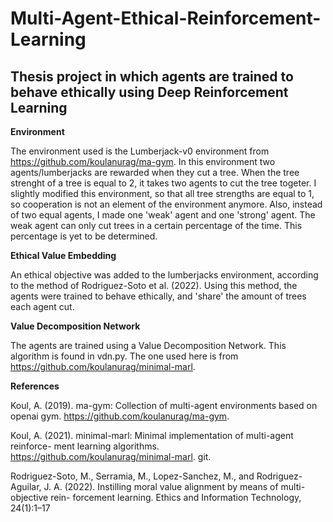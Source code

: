 # Multi-Agent-Ethical-Reinforcement-Learning
## Thesis project in which agents are trained to behave ethically using Deep Reinforcement Learning



**Environment**

The environment used is the Lumberjack-v0 environment from https://github.com/koulanurag/ma-gym. In this environment two agents/lumberjacks are rewarded when they cut a tree. When the tree strenght of a tree is equal to 2, it takes two agents to cut the tree togeter. I slightly modified this environment, so that all tree strengths are equal to 1, so cooperation is not an element of the environment anymore. Also, instead of two equal agents, I made one 'weak' agent and one 'strong' agent. The weak agent can only cut trees in a certain percentage of the time. This percentage is yet to be determined. 

**Ethical Value Embedding**

An ethical objective was added to the lumberjacks environment, according to the method of Rodriguez-Soto et al. (2022). Using this method, the agents were trained to behave ethically, and 'share' the amount of trees each agent cut. 

**Value Decomposition Network**

The agents are trained using a Value Decomposition Network. This algorithm is found in vdn.py. The one used here is from https://github.com/koulanurag/minimal-marl. 

**References**

Koul, A. (2019). ma-gym: Collection of multi-agent environments based on openai
  gym. https://github.com/koulanurag/ma-gym.

Koul, A. (2021). minimal-marl: Minimal implementation of multi-agent reinforce-
  ment learning algorithms. https://github.com/koulanurag/minimal-marl.
  git.

Rodriguez-Soto, M., Serramia, M., Lopez-Sanchez, M., and Rodriguez-Aguilar,
  J. A. (2022). Instilling moral value alignment by means of multi-objective rein-
  forcement learning. Ethics and Information Technology, 24(1):1–17
  
